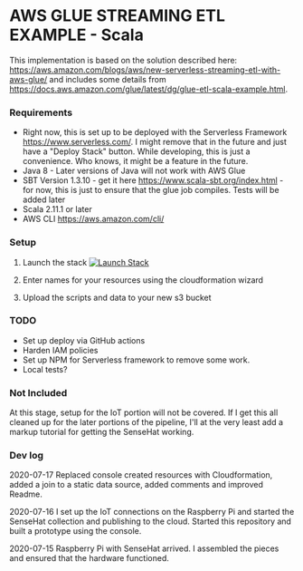 # AWS GLUE STREAMING ETL EXAMPLE - Scala

This implementation is based on the solution described here: https://aws.amazon.com/blogs/aws/new-serverless-streaming-etl-with-aws-glue/ and includes some details from https://docs.aws.amazon.com/glue/latest/dg/glue-etl-scala-example.html.

### Requirements

* Right now, this is set up to be deployed with the Serverless Framework https://www.serverless.com/. I might remove that in the future and just have a "Deploy Stack" button. While developing, this is just a convenience. Who knows, it might be a feature in the future.  
* Java 8 - Later versions of Java will not work with AWS Glue
* SBT Version 1.3.10 - get it here https://www.scala-sbt.org/index.html - for now, this is just to ensure that the glue job compiles. Tests will be added later
* Scala 2.11.1 or later
* AWS CLI https://aws.amazon.com/cli/

### Setup

1. Launch the stack
[![Launch Stack](https://s3.amazonaws.com/cloudformation-examples/cloudformation-launch-stack.png)](https://console.aws.amazon.com/cloudformation/home?region=us-east-1#/stacks/new?stackName=GlueStreamingExample&templateURL=https://aws-glue-streaming-example.s3.amazonaws.com/cloudformation/primary-stack.yml)

1. Enter names for your resources using the cloudformation wizard
1. Upload the scripts and data to your new s3 bucket


### TODO

* Set up deploy via GitHub actions
* Harden IAM policies
* Set up NPM for Serverless framework to remove some work.
* Local tests?

### Not Included

At this stage, setup for the IoT portion will not be covered. If I get this all cleaned up for the later portions of the pipeline, I'll at the very least add a markup tutorial for getting the SenseHat working.

### Dev log

2020-07-17 Replaced console created resources with Cloudformation, added a join to a static data source, added comments and improved Readme.  

2020-07-16 I set up the IoT connections on the Raspberry Pi and started the SenseHat collection and publishing to the cloud. Started this repository and built a prototype using the console.  

2020-07-15 Raspberry Pi with SenseHat arrived. I assembled the pieces and ensured that the hardware functioned.  
